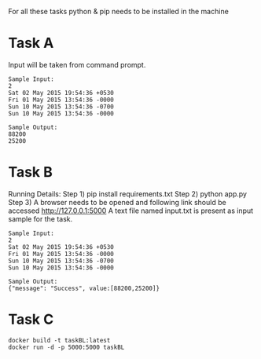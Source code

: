 For all these tasks python & pip needs to be installed in the machine
# Task A
Input will be taken from command prompt.
```
Sample Input:
2
Sat 02 May 2015 19:54:36 +0530
Fri 01 May 2015 13:54:36 -0000
Sun 10 May 2015 13:54:36 -0700
Sun 10 May 2015 13:54:36 -0000

Sample Output:
88200
25200
```
# Task B
Running Details:
Step 1) pip install requirements.txt
Step 2) python app.py
Step 3) A browser needs to be opened and following link should be accessed http://127.0.0.1:5000
		A text file named input.txt is present as input sample for the task.
```
Sample Input:
2
Sat 02 May 2015 19:54:36 +0530
Fri 01 May 2015 13:54:36 -0000
Sun 10 May 2015 13:54:36 -0700
Sun 10 May 2015 13:54:36 -0000

Sample Output:
{"message": "Success", value:[88200,25200]}
```
# Task C
```
docker build -t taskBL:latest
docker run -d -p 5000:5000 taskBL
```